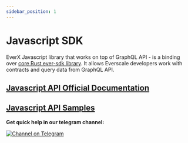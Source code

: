 ```yaml
---
sidebar_position: 1
---
```


# Javascript SDK

EverX Javascript library that works on top of GraphQL API - is a binding over [core Rust ever-sdk library](https://github.com/tonlabs/ever-sdk).
It allows Everscale developers work with contracts and query data from GraphQL API. 

## [Javascript API Official Documentation](https://github.com/tonlabs/ever-sdk-js/)

## [Javascript API Samples](https://github.com/tonlabs/sdk-samples)

**Get quick help in our telegram channel:**

[![Channel on Telegram](https://img.shields.io/badge/chat-on%20telegram-9cf.svg)](https://t.me/ever_sdk)
